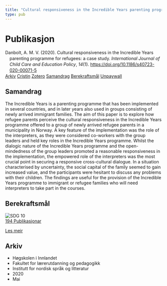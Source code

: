 ```yaml
---
title: "Cultural responsiveness in the Incredible Years parenting programme for refugees: a case study"
type: pub
---
```

<h1>Publikasjon</h1>
<article id="csl-bib-container-L5KZJ65D" class="csl-bib-container">
  <div class="csl-bib-body" style="line-height: 1.35; padding-left: 1em; text-indent:-1em;">
  <div class="csl-entry">Danbolt, A. M. V. (2020). Cultural responsiveness in the Incredible Years parenting programme for refugees: a case study. <i>International Journal of Child Care and Education Policy</i>, <i>14</i>(1). <a href="https://doi.org/10.1186/s40723-020-00071-5">https://doi.org/10.1186/s40723-020-00071-5</a></div>
</div>
  <div class="csl-bib-buttons">
    <a href="#taxonomy-article-L5KZJ65D" class="csl-bib-button">Arkiv</a>
    <a href="https://app.cristin.no/results/show.jsf?id=1811297" alt="Cristin URL" class="csl-bib-button">Cristin</a>
    <a href="http://zotero.org/groups/5022929/items/L5KZJ65D" alt="Zotero URL" class="csl-bib-button">Zotero</a>
    <a href="#abstract-article-L5KZJ65D" class="csl-bib-button">Samandrag</a>
    <a href="#sdg-article-L5KZJ65D" class="csl-bib-button">Berekraftsmål</a>
    <a href="https://ijccep.springeropen.com/track/pdf/10.1186/s40723-020-00071-5" class="csl-bib-button">Unpaywall</a>
  </div>
  <div id="csl-bib-meta-container-L5KZJ65D"></div>
</article>
<div id="csl-bib-meta-L5KZJ65D" class="csl-bib-meta">
  <article id="abstract-article-L5KZJ65D" class="abstract-article">
    <h1>Samandrag</h1>
    The Incredible Years is a parenting programme that has been implemented in several countries, and in later years also used in groups consisting of newly arrived immigrant families. The aim of this paper is to explore how refugee parents perceive the cultural responsiveness in the Incredible Years programme offered to a group of newly arrived refugee parents in a municipality in Norway. A key feature of the implementation was the role of the interpreters, as they were considered co-workers with the group leaders and held key roles in the Incredible Years programme. Whilst the dialogic nature of the Incredible Years programme and the open-mindedness of the group leaders promoted a reasonable responsiveness in the implementation, the empowered role of the interpreters was the most crucial point in securing a responsive cross-cultural dialogue. In a situation characterised by uncertainty, the social capital of the family seemed to gain increased value, and the participants were hesitant to discuss any problems with their children. The findings are useful for the provision of the Incredible Years programme to immigrant or refugee families who will need interpreters to take part in the courses.
  </article>
  <article id="sdg-article-L5KZJ65D" class="sdg-article">
    <h1>Berekraftsmål</h1>
    <div class="sdg-container"><div id="sdg10" class="sdg">
<img src="{{< params subfolder >}}images/sdg/sdg10_no.png" class="image" alt="SDG 10">
<div class="sdg-overlay">
<a href="{{< params subfolder >}}no/archive/?sdg=10#archive" class="sdg-publication-count"><span>194</span> Publikasjonar</a>
<p><a href="https://www.fn.no/om-fn/fns-baerekraftsmaal/mindre-ulikhet?lang=nno-NO" class="sdg-read-more">Les meir</a></p>
</div>
</div></div>
  </article>
  <article id="taxonomy-article-L5KZJ65D" class="taxonomy-article">
    <h1>Arkiv</h1>
    <ul>
      <li>Høgskolen i Innlandet</li>
      <li>Fakultet for lærerutdanning og pedagogikk</li>
      <li>Institutt for nordisk språk og litteratur</li>
      <li>2020</li>
      <li>Mai</li>
    </ul>
  </article>
</div>
